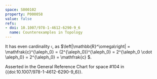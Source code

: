 ```yaml
---
space: S000102
property: P000058
value: false
refs:
- doi: 10.1007/978-1-4612-6290-9_6
  name: Counterexamples in Topology
---
```


It has even cardinality $\mathfrak{c}$, as $\left|\mathbb{R}^\omega\right| = \mathfrak{c}^{\aleph_0} = (2^{\aleph_0})^{\aleph_0} = 2^{\aleph_0 \cdot \aleph_0} = 2^{\aleph_0} = \mathfrak{c} $.

Asserted in the General Reference Chart for space #104 in
{{doi:10.1007/978-1-4612-6290-9_6}}.
